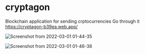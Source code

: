 # cryptagon
Blockchain application for sending crptocurrencies
Go through it https://cryptagon-b39ea.web.app/


![Screenshot from 2022-03-01 01-44-35](https://user-images.githubusercontent.com/71158893/156083150-4aca917d-804a-4f54-80a2-9636b3625191.png)


![Screenshot from 2022-03-01 01-46-38](https://user-images.githubusercontent.com/71158893/156083687-0a6631cf-276c-47bb-9c5e-aaaaee283dd7.png)
